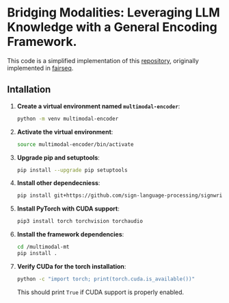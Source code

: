 # Bridging Modalities: Leveraging LLM Knowledge with a General Encoding Framework.

This code is a simplified implementation of this [repository](https://github.com/GerrySant/slt_how2sign_wicv2023/tree/signwritting), originally implemented in [fairseq](https://github.com/facebookresearch/fairseq).

## Intallation

1. **Create a virtual environment named `multimodal-encoder`**:
    ```bash
    python -m venv multimodal-encoder
    ```

2. **Activate the virtual environment**:
    ```bash
    source multimodal-encoder/bin/activate
    ```

3. **Upgrade pip and setuptools**:
    ```bash
    pip install --upgrade pip setuptools
    ```

4. **Install other dependecniess**:
    ```bash
    pip install git+https://github.com/sign-language-processing/signwriting
    ```

5. **Install PyTorch with CUDA support**:
    ```bash
    pip3 install torch torchvision torchaudio
    ```

6. **Install the framework dependencies**:
    ```bash
    cd /multimodal-mt
    pip install .
    ```

7. **Verify CUDa for the torch installation**:
    ```bash
    python -c "import torch; print(torch.cuda.is_available())"
    ```

   This should print `True` if CUDA support is properly enabled.